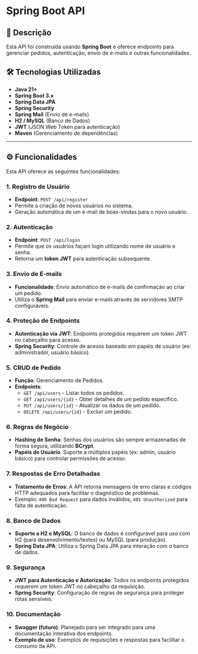 # Spring Boot API

## 📖 Descrição

Esta API foi construída usando **Spring Boot** e oferece endpoints para gerenciar pedidos, autenticação, envio de e-mails e outras funcionalidades. 

## 🛠️ Tecnologias Utilizadas

- **Java 21+**
- **Spring Boot 3.x**
- **Spring Data JPA**
- **Spring Security**
- **Spring Mail** (Envio de e-mails)
- **H2 / MySQL** (Banco de Dados)
- **JWT** (JSON Web Token para autenticação)
- **Maven** (Gerenciamento de dependências)

---

## ⚙️ Funcionalidades

Esta API oferece as seguintes funcionalidades:

### **1. Registro de Usuário**
- **Endpoint**: `POST /api/register`
- Permite a criação de novos usuários no sistema.
- Geração automática de um e-mail de boas-vindas para o novo usuário.

### **2. Autenticação**
- **Endpoint**: `POST /api/login`
- Permite que os usuários façam login utilizando nome de usuário e senha.
- Retorna um **token JWT** para autenticação subsequente.

### **3. Envio de E-mails**
- **Funcionalidade**: Envio automático de e-mails de confirmação ao criar um pedido.
- Utiliza o **Spring Mail** para enviar e-mails através de servidores SMTP configuráveis.

### **4. Proteção de Endpoints**
- **Autenticação via JWT**: Endpoints protegidos requerem um token JWT no cabeçalho para acesso.
- **Spring Security**: Controle de acesso baseado em papéis de usuário (ex: administrador, usuário básico).

### **5. CRUD de Pedido**
- **Função**: Gerenciamento de Pedidos.
- **Endpoints**:
    - `GET /api/users` - Listar todos os pedidos.
    - `GET /api/users/{id}` - Obter detalhes de um pedido específico.
    - `PUT /api/users/{id}` - Atualizar os dados de um pedido.
    - `DELETE /api/users/{id}` - Excluir um pedido.

### **6. Regras de Negócio**
- **Hashing de Senha**: Senhas dos usuários são sempre armazenadas de forma segura, utilizando **BCrypt**.
- **Papéis de Usuário**: Suporte a múltiplos papéis (ex: admin, usuário básico) para controlar permissões de acesso.

### **7. Respostas de Erro Detalhadas**
- **Tratamento de Erros**: A API retorna mensagens de erro claras e códigos HTTP adequados para facilitar o diagnóstico de problemas.
- Exemplo: `400 Bad Request` para dados inválidos, `401 Unauthorized` para falta de autenticação.

### **8. Banco de Dados**
- **Suporte a H2 e MySQL**: O banco de dados é configurável para uso com H2 (para desenvolvimento/testes) ou MySQL (para produção).
- **Spring Data JPA**: Utiliza o Spring Data JPA para interação com o banco de dados.

### **9. Segurança**
- **JWT para Autenticação e Autorização**: Todos os endpoints protegidos requerem um token JWT no cabeçalho da requisição.
- **Spring Security**: Configuração de regras de segurança para proteger rotas sensíveis.

### **10. Documentação**
- **Swagger (futuro)**: Planejado para ser integrado para uma documentação interativa dos endpoints.
- **Exemplo de uso**: Exemplos de requisições e respostas para facilitar o consumo da API.
